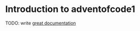 # Introduction to adventofcode1

TODO: write [great documentation](http://jacobian.org/writing/what-to-write/)
